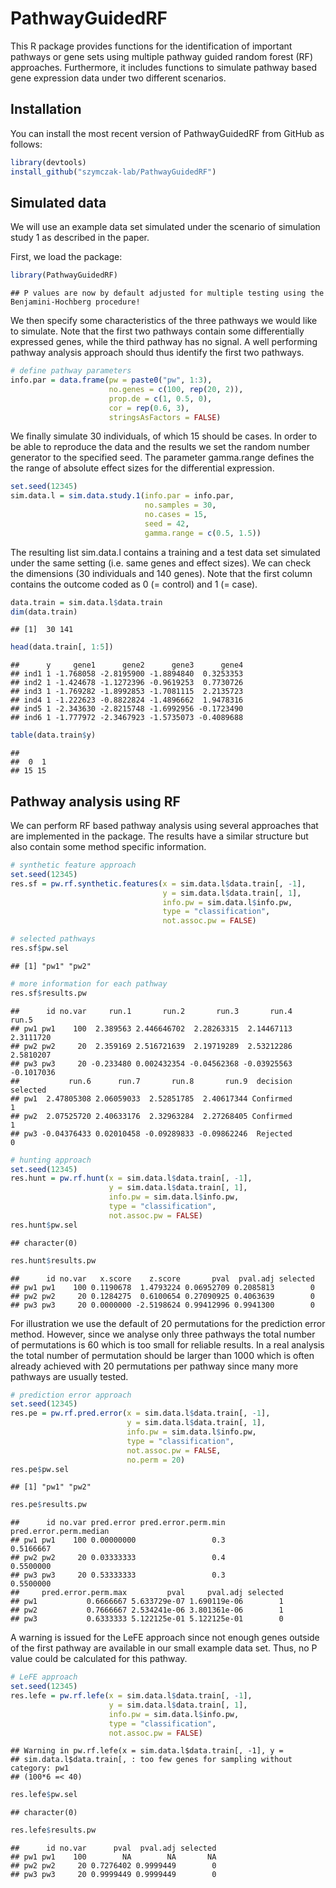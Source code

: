PathwayGuidedRF
================

This R package provides functions for the identification of important pathways or gene sets using multiple pathway guided random forest (RF) approaches. Furthermore, it includes functions to simulate pathway based gene expression data under two different scenarios.

<!-- Please cite the following manuscript if you use the package:   -->
<!-- S Seifert, S Gundlach, O Junge and S Szymczak (2019) Integrating biological  -->
<!-- knowledge and omics data using pathway guided random forests: a benchmarking  -->
<!-- study. Submitted to Genome Biology. -->
Installation
------------

<!-- install.packages(c("ranger", "Boruta", "Umpire", "geoR", "MASS")) -->
You can install the most recent version of PathwayGuidedRF from GitHub as follows:

``` r
library(devtools)
install_github("szymczak-lab/PathwayGuidedRF")
```

Simulated data
--------------

We will use an example data set simulated under the scenario of simulation study 1 as described in the paper.

First, we load the package:

``` r
library(PathwayGuidedRF)
```

    ## P values are now by default adjusted for multiple testing using the Benjamini-Hochberg procedure!

We then specify some characteristics of the three pathways we would like to simulate. Note that the first two pathways contain some differentially expressed genes, while the third pathway has no signal. A well performing pathway analysis approach should thus identify the first two pathways.

``` r
# define pathway parameters
info.par = data.frame(pw = paste0("pw", 1:3),
                      no.genes = c(100, rep(20, 2)),
                      prop.de = c(1, 0.5, 0),
                      cor = rep(0.6, 3),
                      stringsAsFactors = FALSE)
```

We finally simulate 30 individuals, of which 15 should be cases. In order to be able to reproduce the data and the results we set the random number generator to the specified seed. The parameter gamma.range defines the the range of absolute effect sizes for the differential expression.

``` r
set.seed(12345)
sim.data.l = sim.data.study.1(info.par = info.par,
                              no.samples = 30,
                              no.cases = 15,
                              seed = 42,
                              gamma.range = c(0.5, 1.5))
```

The resulting list sim.data.l contains a training and a test data set simulated under the same setting (i.e. same genes and effect sizes). We can check the dimensions (30 individuals and 140 genes). Note that the first column contains the outcome coded as 0 (= control) and 1 (= case).

``` r
data.train = sim.data.l$data.train
dim(data.train)
```

    ## [1]  30 141

``` r
head(data.train[, 1:5])
```

    ##      y     gene1      gene2      gene3      gene4
    ## ind1 1 -1.768058 -2.8195900 -1.8894840  0.3253353
    ## ind2 1 -1.424678 -1.1272396 -0.9619253  0.7730726
    ## ind3 1 -1.769282 -1.8992853 -1.7081115  2.2135723
    ## ind4 1 -1.222623 -0.8822824 -1.4896662  1.9478316
    ## ind5 1 -2.343630 -2.8215748 -1.6992956 -0.1723490
    ## ind6 1 -1.777972 -2.3467923 -1.5735073 -0.4089688

``` r
table(data.train$y)
```

    ## 
    ##  0  1 
    ## 15 15

Pathway analysis using RF
-------------------------

We can perform RF based pathway analysis using several approaches that are implemented in the package. The results have a similar structure but also contain some method specific information.

``` r
# synthetic feature approach
set.seed(12345)
res.sf = pw.rf.synthetic.features(x = sim.data.l$data.train[, -1],
                                  y = sim.data.l$data.train[, 1],
                                  info.pw = sim.data.l$info.pw,
                                  type = "classification",
                                  not.assoc.pw = FALSE)

# selected pathways
res.sf$pw.sel
```

    ## [1] "pw1" "pw2"

``` r
# more information for each pathway
res.sf$results.pw
```

    ##      id no.var     run.1       run.2       run.3       run.4      run.5
    ## pw1 pw1    100  2.389563 2.446646702  2.28263315  2.14467113  2.3111720
    ## pw2 pw2     20  2.359169 2.516721639  2.19719289  2.53212286  2.5810207
    ## pw3 pw3     20 -0.233480 0.002432354 -0.04562368 -0.03925563 -0.1017036
    ##           run.6      run.7       run.8       run.9  decision selected
    ## pw1  2.47805308 2.06059033  2.52851785  2.40617344 Confirmed        1
    ## pw2  2.07525720 2.40633176  2.32963284  2.27268405 Confirmed        1
    ## pw3 -0.04376433 0.02010458 -0.09289833 -0.09862246  Rejected        0

``` r
# hunting approach
set.seed(12345)
res.hunt = pw.rf.hunt(x = sim.data.l$data.train[, -1],
                      y = sim.data.l$data.train[, 1],
                      info.pw = sim.data.l$info.pw,
                      type = "classification",
                      not.assoc.pw = FALSE)
res.hunt$pw.sel
```

    ## character(0)

``` r
res.hunt$results.pw
```

    ##      id no.var   x.score    z.score       pval  pval.adj selected
    ## pw1 pw1    100 0.1190678  1.4793224 0.06952709 0.2085813        0
    ## pw2 pw2     20 0.1284275  0.6100654 0.27090925 0.4063639        0
    ## pw3 pw3     20 0.0000000 -2.5198624 0.99412996 0.9941300        0

For illustration we use the default of 20 permutations for the prediction error method. However, since we analyse only three pathways the total number of permutations is 60 which is too small for reliable results. In a real analysis the total number of permutation should be larger than 1000 which is often already achieved with 20 permutations per pathway since many more pathways are usually tested.

``` r
# prediction error approach
set.seed(12345)
res.pe = pw.rf.pred.error(x = sim.data.l$data.train[, -1],
                          y = sim.data.l$data.train[, 1],
                          info.pw = sim.data.l$info.pw,
                          type = "classification",
                          not.assoc.pw = FALSE,
                          no.perm = 20)
res.pe$pw.sel
```

    ## [1] "pw1" "pw2"

``` r
res.pe$results.pw
```

    ##      id no.var pred.error pred.error.perm.min pred.error.perm.median
    ## pw1 pw1    100 0.00000000                 0.3              0.5166667
    ## pw2 pw2     20 0.03333333                 0.4              0.5500000
    ## pw3 pw3     20 0.53333333                 0.3              0.5500000
    ##     pred.error.perm.max         pval     pval.adj selected
    ## pw1           0.6666667 5.633729e-07 1.690119e-06        1
    ## pw2           0.7666667 2.534241e-06 3.801361e-06        1
    ## pw3           0.6333333 5.122125e-01 5.122125e-01        0

A warning is issued for the LeFE approach since not enough genes outside of the first pathway are available in our small example data set. Thus, no P value could be calculated for this pathway.

``` r
# LeFE approach
set.seed(12345)
res.lefe = pw.rf.lefe(x = sim.data.l$data.train[, -1],
                      y = sim.data.l$data.train[, 1],
                      info.pw = sim.data.l$info.pw,
                      type = "classification",
                      not.assoc.pw = FALSE)
```

    ## Warning in pw.rf.lefe(x = sim.data.l$data.train[, -1], y =
    ## sim.data.l$data.train[, : too few genes for sampling without category: pw1
    ## (100*6 =< 40)

``` r
res.lefe$pw.sel
```

    ## character(0)

``` r
res.lefe$results.pw
```

    ##      id no.var      pval  pval.adj selected
    ## pw1 pw1    100        NA        NA       NA
    ## pw2 pw2     20 0.7276402 0.9999449        0
    ## pw3 pw3     20 0.9999449 0.9999449        0
